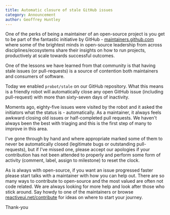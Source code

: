 ```yaml
---
title: Automatic closure of stale GitHub issues
category: Announcement
author: Geoffrey Huntley
---
```


One of the perks of being a maintainer of an open-source project is you get to be part of the fantastic initiative by GitHub - [maintainers.github.com](https://maintainers.github.com) where some of the brightest minds in open-source leadership from across disciplines/ecosystems share their insights on how to run projects, productively at scale towards successful outcomes. 

One of the lessons we have learned from that community is that having stale issues (or pull-requests) is a source of contention both maintainers and consumers of software. 

Today we enabled `probot/stale` on our GitHub repository. What this means is a friendly robot will automatically close any open GitHub issue (including pull-request) with more than sixty-seven days of inactivity. 

Moments ago, eighty-five issues were visited by the robot and it asked the initiators what the status is - automatically. As a maintainer, it always feels awkward closing old issues or half-completed pull requests. We haven't always been the best with triaging and this is the first step of many to improve in this area. 

I've gone through by hand and where appropriate marked some of them to never be automatically closed (legitimate bugs or outstanding pull-requests), but if I've missed one, please accept our apologies if your contribution has not been attended to properly and perform some form of activity (comment, label, assign to milestone) to reset the clock.

As is always with open-source, if you want an issue progressed faster please start talks with a maintainer with how you can help out. There are so many ways to contribute to open-source and the most valued are often not code related. We are always looking for more help and look after those who stick around. Say howdy to one of the maintainers or browse [reactiveui.net/contribute](https://reactiveui.net/contribute) for ideas on where to start your journey.

Thank-you
